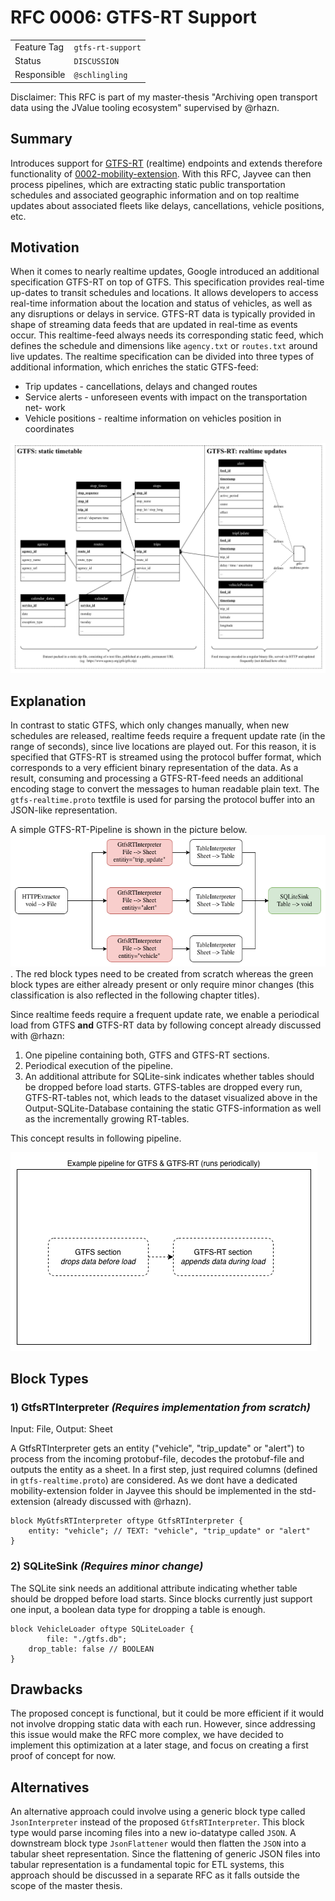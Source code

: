 # RFC 0006: GTFS-RT Support

| | |
|---|---|
| Feature Tag | `gtfs-rt-support` | 
| Status | `DISCUSSION` | <!-- Possible values: DRAFT, DISCUSSION, ACCEPTED, REJECTED -->
| Responsible | `@schlingling` |
<!-- 
  Status Overview:
  - DRAFT: The RFC is not ready for a review and currently under change. Feel free to already ask for feedback on the structure and contents at this stage.
  - DISCUSSION: The RFC is open for discussion. Usually, we open a PR to trigger discussions.
  - ACCEPTED: The RFC was accepted. Create issues to prepare implementation of the RFC.
  - REJECTED: The RFC was rejected. If another revision emerges, switch to status DRAFT.
-->
Disclaimer: This RFC is part of my master-thesis "Archiving open transport data using the JValue tooling ecosystem" supervised by @rhazn.
## Summary
Introduces support for [GTFS-RT](https://developers.google.com/transit/gtfs-realtime) (realtime) endpoints and extends therefore functionality of [0002-mobility-extension](https://github.com/jvalue/jayvee/tree/main/rfc/0002-mobility-extension). With this RFC, Jayvee can then process pipelines, which are extracting static public transportation schedules and associated geographic information and on top  realtime updates about associated fleets like delays, cancellations, vehicle positions, etc.

## Motivation
When it comes to nearly realtime updates, Google introduced an additional specification GTFS-RT on top of GTFS. This specification provides real-time up-dates to transit schedules and locations. It allows developers to access real-time
information about the location and status of vehicles, as well as any disruptions
or delays in service. GTFS-RT data is typically provided in
shape of streaming data feeds that are updated in real-time as events occur.
This realtime-feed always needs its corresponding static feed, which defines the
schedule and dimensions like `agency.txt` or `routes.txt` around live updates. The realtime specification can be divided into three types
of additional information, which enriches the static GTFS-feed:
* Trip updates - cancellations, delays and changed routes
* Service alerts - unforeseen events with impact on the transportation net-
work
* Vehicle positions - realtime information on vehicles position in coordinates

![Visualization of a GTFS file collection including GTFS-RT](./visualization-gtfs-file-collection-including-gtfs-rt.png)

## Explanation
In contrast to static GTFS, which only changes manually, when new schedules are
released, realtime feeds require a frequent update rate (in the range of seconds),
since live locations are played out. For this reason, it is specified that GTFS-RT is
streamed using the protocol buffer format, which corresponds to a very efficient
binary representation of the data. As a result, consuming
and processing a GTFS-RT-feed needs an additional encoding stage to convert
the messages to human readable plain text. The `gtfs-realtime.proto` textfile is used for parsing the protocol buffer into an JSON-like representation.

A simple GTFS-RT-Pipeline is shown in the picture below.
![Simple GTFS-RT pipeline](simple-gtfs-rt-pipeline.png). 
The red block types need to be created from scratch whereas the green block types are either already present or only require minor changes (this classification is also reflected in the following chapter titles).

Since realtime feeds require a frequent update rate, we enable a periodical load from GTFS **and** GTFS-RT data by following concept already discussed with @rhazn:

1. One pipeline containing both, GTFS and GTFS-RT sections.
2. Periodical execution of the pipeline.
3. An additional attribute for SQLite-sink indicates whether tables should be dropped before load starts. GTFS-tables are dropped every run, GTFS-RT-tables not, which leads to the dataset visualized above in the Output-SQLite-Database containing the static GTFS-information as well as  the incrementally growing RT-tables.

This concept results in following pipeline.

![Example pipeline for GTFS and GTFS-RT](./gtfs-and-gtfs-rt-pipeline.png)

## Block Types
### 1) GtfsRTInterpreter *(Requires implementation from scratch)*
Input: File, Output: Sheet

A GtfsRTInterpreter gets an entity ("vehicle", "trip_update" or "alert") to process from the incoming protobuf-file, decodes the protobuf-file and outputs the entity as a sheet. In a first step, just required columns (defined in `gtfs-realtime.proto`) are considered. As we dont have a dedicated mobility-extension folder in Jayvee this should be implemented in the std-extension (already discussed with @rhazn).
```
block MyGtfsRTInterpreter oftype GtfsRTInterpreter {
    entity: "vehicle"; // TEXT: "vehicle", "trip_update" or "alert"
}
```
### 2) SQLiteSink *(Requires minor change)*
The SQLite sink needs an additional attribute indicating whether table should be dropped before load starts. Since blocks currently just support one input, a boolean data type for dropping a table is enough.
```
block VehicleLoader oftype SQLiteLoader {
		file: "./gtfs.db";
    drop_table: false // BOOLEAN
}
```
## Drawbacks
The proposed concept is functional, but it could be more efficient if it would not involve dropping static data with each run. However, since addressing this issue would make the RFC more complex, we have decided to implement this optimization at a later stage, and focus on creating a first proof of concept for now.

## Alternatives
An alternative approach could involve using a generic block type called `JsonInterpreter` instead of the proposed `GtfsRTInterpreter`. This block type would parse incoming files into a new io-datatype called `JSON`. A downstream block type `JsonFlattener` would then flatten the `JSON`  into a tabular sheet representation. Since the flattening of generic JSON files into tabular representation is a fundamental topic for ETL systems, this approach should be discussed in a separate RFC as it falls outside the scope of the master thesis.
